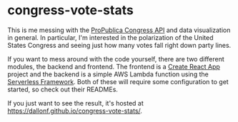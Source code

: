 # congress-vote-stats

This is me messing with the [ProPublica Congress API](https://www.propublica.org/datastore/api/propublica-congress-api) and data visualization in general. In particular, I'm interested in the polarization of the United States Congress and seeing just how many votes fall right down party lines.

If you want to mess around with the code yourself, there are two different modules, the backend and frontend. The frontend is a [Create React App](https://github.com/facebookincubator/create-react-app) project and the backend is a simple AWS Lambda function using the [Serverless Framework](https://serverless.com/framework/). Both of these will require some configuration to get started, so check out their READMEs.

If you just want to see the result, it's hosted at https://dallonf.github.io/congress-vote-stats/.
